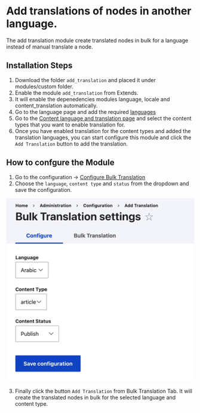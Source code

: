 # Add translations of nodes in another language.

The add translation module create translated nodes in bulk for a language instead of manual translate a node.

## Installation Steps

1. Download the folder `add_translation` and placed it under modules/custom folder.
2. Enable the module `add_translation` from Extends.
3. It will enable the depenedencies modules language, locale and content_translation automatically.
4. Go to the language page and add the required [languages](/admin/config/regional/language)
5. Go to the [Content language and translation page](/admin/config/regional/content-language) and select the content types that you want to enable translation for.
6. Once you have enabled translation for the content types and added the translation languages, you can start configure this module and click the `Add Translation` button to add the translation.

## How to confgure the Module
1. Go to the configuration -> [Configure Bulk Translation](/admin/config/add-translation/settings)
2. Choose the `language`, `content type` and `status` from the dropdown and save the configuration.

![Screenshot](screenshot.png)

3. Finally click the button `Add Translation` from Bulk Translation Tab. It will create the translated nodes in bulk for the selected language and content type.
